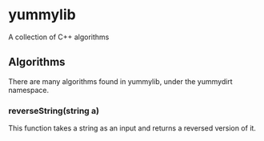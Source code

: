 # yummylib
A collection of C++ algorithms

## Algorithms

There are many algorithms found in yummylib, under the yummydirt namespace.

### reverseString(string a)

This function takes a string as an input and returns a reversed version of it.